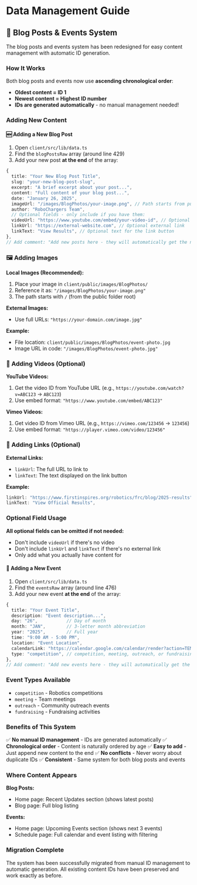 # Data Management Guide

## 📝 Blog Posts & Events System

The blog posts and events system has been redesigned for easy content management with automatic ID generation.

### How It Works

Both blog posts and events now use **ascending chronological order**:
- **Oldest content = ID 1**
- **Newest content = Highest ID number**
- **IDs are generated automatically** - no manual management needed!

### Adding New Content

#### 🆕 Adding a New Blog Post

1. Open `client/src/lib/data.ts`
2. Find the `blogPostsRaw` array (around line 429)
3. Add your new post **at the end** of the array:

```typescript
{
  title: "Your New Blog Post Title",
  slug: "your-new-blog-post-slug",
  excerpt: "A brief excerpt about your post...",
  content: "Full content of your blog post...",
  date: "January 26, 2025",
  imageUrl: "/images/BlogPhotos/your-image.png", // Path starts from public folder
  author: "RoboChargers Team",
  // Optional fields - only include if you have them:
  videoUrl: "https://www.youtube.com/embed/your-video-id", // Optional YouTube/Vimeo embed
  linkUrl: "https://external-website.com", // Optional external link
  linkText: "View Results", // Optional text for the link button
},
// Add comment: "Add new posts here - they will automatically get the next ID number"
```

### 🖼️ Adding Images

**Local Images (Recommended):**
1. Place your image in `client/public/images/BlogPhotos/`
2. Reference it as: `"/images/BlogPhotos/your-image.png"`
3. The path starts with `/` (from the public folder root)

**External Images:**
- Use full URLs: `"https://your-domain.com/image.jpg"`

**Example:**
- File location: `client/public/images/BlogPhotos/event-photo.jpg`
- Image URL in code: `"/images/BlogPhotos/event-photo.jpg"`

### 🎥 Adding Videos (Optional)

**YouTube Videos:**
1. Get the video ID from YouTube URL (e.g., `https://youtube.com/watch?v=ABC123` → `ABC123`)
2. Use embed format: `"https://www.youtube.com/embed/ABC123"`

**Vimeo Videos:**
1. Get video ID from Vimeo URL (e.g., `https://vimeo.com/123456` → `123456`)
2. Use embed format: `"https://player.vimeo.com/video/123456"`

### 🔗 Adding Links (Optional)

**External Links:**
- `linkUrl`: The full URL to link to
- `linkText`: The text displayed on the link button

**Example:**
```typescript
linkUrl: "https://www.firstinspires.org/robotics/frc/blog/2025-results",
linkText: "View Official Results",
```

### Optional Field Usage

**All optional fields can be omitted if not needed:**
- Don't include `videoUrl` if there's no video
- Don't include `linkUrl` and `linkText` if there's no external link
- Only add what you actually have content for

#### 📅 Adding a New Event

1. Open `client/src/lib/data.ts`
2. Find the `eventsRaw` array (around line 476)
3. Add your new event **at the end** of the array:

```typescript
{
  title: "Your Event Title",
  description: "Event description...",
  day: "26",           // Day of month
  month: "JAN",        // 3-letter month abbreviation
  year: "2025",        // Full year
  time: "9:00 AM - 5:00 PM",
  location: "Event Location",
  calendarLink: "https://calendar.google.com/calendar/render?action=TEMPLATE&text=Your%20Event...",
  type: "competition", // competition, meeting, outreach, or fundraising
},
// Add comment: "Add new events here - they will automatically get the next ID number"
```

### Event Types Available
- `competition` - Robotics competitions
- `meeting` - Team meetings
- `outreach` - Community outreach events
- `fundraising` - Fundraising activities

### Benefits of This System

✅ **No manual ID management** - IDs are generated automatically
✅ **Chronological order** - Content is naturally ordered by age
✅ **Easy to add** - Just append new content to the end
✅ **No conflicts** - Never worry about duplicate IDs
✅ **Consistent** - Same system for both blog posts and events

### Where Content Appears

**Blog Posts:**
- Home page: Recent Updates section (shows latest posts)
- Blog page: Full blog listing

**Events:**
- Home page: Upcoming Events section (shows next 3 events)
- Schedule page: Full calendar and event listing with filtering

### Migration Complete

The system has been successfully migrated from manual ID management to automatic generation. All existing content IDs have been preserved and work exactly as before.